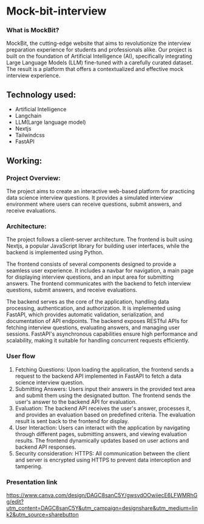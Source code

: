 # Mock-bit-interview
### What is MockBit?
MockBit, the cutting-edge website that aims to revolutionize the interview preparation experience for students and professionals alike. Our project is built on the foundation of Artificial Intelligence (AI), specifically integrating Large Language Models (LLM) fine-tuned with a carefully curated dataset. The result is a platform that offers a contextualized and effective mock interview experience.

## Technology used:
* Artificial Intelligence
* Langchain
* LLM(Large language model)
* Nextjs
* Tailwindcss
* FastAPI

## Working:
### Project Overview:
The project aims to create an interactive web-based platform for practicing data science interview questions. It provides a simulated interview environment where users can receive questions, submit answers, and receive evaluations.

### Architecture:
The project follows a client-server architecture. The frontend is built using Nextjs, a popular JavaScript library for building user interfaces, while the backend is implemented using Python.

The frontend consists of several components designed to provide a seamless user experience. It includes a navbar for navigation, a main page for displaying interview questions, and an input area for submitting answers. The frontend communicates with the backend to fetch interview questions, submit answers, and receive evaluations.

The backend serves as the core of the application, handling data processing, authentication, and authorization. It is implemented using FastAPI, which provides automatic validation, serialization, and documentation of API endpoints. The backend exposes RESTful APIs for fetching interview questions, evaluating answers, and managing user sessions. FastAPI's asynchronous capabilities ensure high performance and scalability, making it suitable for handling concurrent requests efficiently.

### User flow
1. Fetching Questions: Upon loading the application, the frontend sends a request to the backend API implemented in FastAPI to fetch a data science interview question.
2. Submitting Answers: Users input their answers in the provided text area and submit them using the designated button. The frontend sends the user's answer to the backend API for evaluation.
3. Evaluation: The backend API receives the user's answer, processes it, and provides an evaluation based on predefined criteria. The evaluation result is sent back to the frontend for display.
4. User Interaction: Users can interact with the application by navigating through different pages, submitting answers, and viewing evaluation results. The frontend dynamically updates based on user actions and backend API responses.
5. Security consideration: HTTPS: All communication between the client and server is encrypted using HTTPS to prevent data interception and tampering.


### Presentation link
https://www.canva.com/design/DAGC8sanC5Y/gwsvdOOwiiecE6LFWMRhGg/edit?utm_content=DAGC8sanC5Y&utm_campaign=designshare&utm_medium=link2&utm_source=sharebutton
